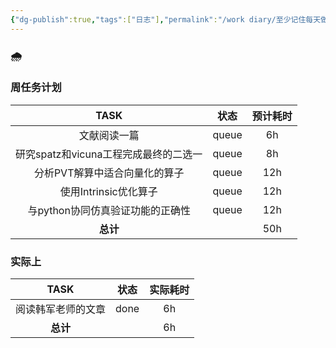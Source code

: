 ```yaml
---
{"dg-publish":true,"tags":["日志"],"permalink":"/work diary/至少记住每天做了什么/2024-08-26：周一/","dgPassFrontmatter":true}
---
```


 ### 🌧
 
### 周任务计划

|           TASK           |  状态   | 预计耗时 |
| :----------------------: | :---: | :--: |
|          文献阅读一篇          | queue |  6h  |
| 研究spatz和vicuna工程完成最终的二选一 | queue |  8h  |
|     分析PVT解算中适合向量化的算子     | queue | 12h  |
|     使用Intrinsic优化算子      | queue | 12h  |
|   与python协同仿真验证功能的正确性    | queue | 12h  |
|          **总计**          |       | 50h  |

### 实际上

|   TASK    |  状态  | 实际耗时 |
| :-------: | :--: | :--: |
| 阅读韩军老师的文章 | done |  6h  |
|  **总计**   |      |  6h  |


